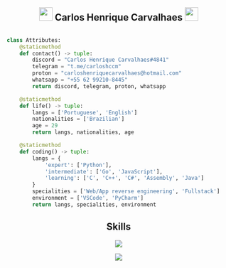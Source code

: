 <div><h2 align="center"> <img src="https://img.icons8.com/?size=512&id=w0pw7rhG2gEK&format=png" height="30px"><strong> Carlos Henrique Carvalhaes</strong> <img src="https://img.icons8.com/?size=512&id=w0pw7rhG2gEK&format=png" height="30px"></h2></div>


<!-- <p align="center">
    <img alt="" src=https://img.shields.io/github/stars/xtekky?style=for-the-badge&?affiliations=OWNER%2CCOLLABORATOR />
    <img alt="" src=https://komarev.com/ghpvc/?username=xtekky&style=for-the-badge />
</p> -->

<p href="https://discord.gg/onlp" align="center">
    <img alt="" src=https://lanyard.cnrad.dev/api/840541540203626516/>
</p>

```python
class Attributes:
    @staticmethod
    def contact() -> tuple:
        discord = "Carlos Henrique Carvalhaes#4841"
        telegram = "t.me/carloshccm"
        proton = "carloshenriquecarvalhaes@hotmail.com"
        whatsapp = "+55 62 99210-8445"
        return discord, telegram, proton, whatsapp

    @staticmethod
    def life() -> tuple:
        langs = ['Portuguese', 'English']
        nationalities = ['Brazilian']
        age = 29
        return langs, nationalities, age

    @staticmethod
    def coding() -> tuple:
        langs = {
            'expert': ['Python'],
            'intermediate': ['Go', 'JavaScript'],
            'learning': ['C', 'C++', 'C#', 'Assembly', 'Java']
        }
        specialities = ['Web/App reverse engineering', 'Fullstack']
        environment = ['VSCode', 'PyCharm']
        return langs, specialities, environment

```
<h2 align="center">Skills </h2>

<p align="center">
  <a href="https://skillicons.dev">
    <div><p align="center"><img src="https://skillicons.dev/icons?i=vscode,python,flask,django,linux,mysql" /></div>
    <div><p align="center"><img src="https://skillicons.dev/icons?i=wordpress,cloudflare,aws,azure,js,css,html,github" /></div>
  </a>
</p>

